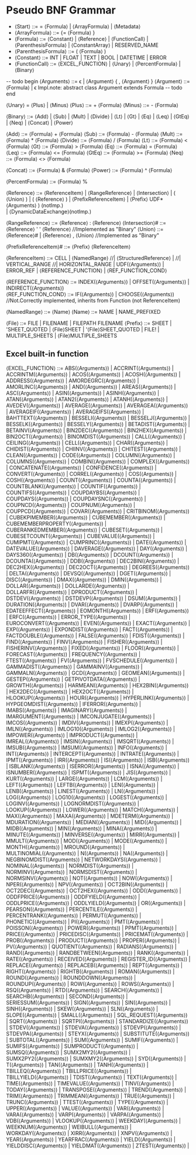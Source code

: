 # Pseudo BNF Grammar

* ⟨Start⟩ ::= = ⟨Formula⟩ | ⟨ArrayFormula⟩ | ⟨Metadata⟩ 
* ⟨ArrayFormula⟩ ::= {= ⟨Formula⟩ }
* ⟨Formula⟩ ::= ⟨Constant⟩ | ⟨Reference⟩ | ⟨FunctionCall⟩ | ⟨ParenthesisFormula⟩ | ⟨ConstantArray⟩ | RESERVED_NAME
* ⟨ParenthesisFormula⟩ ::= ( ⟨Formula⟩ )
* ⟨Constant⟩ ::= INT | FLOAT | TEXT | BOOL | DATETIME | ERROR  
* ⟨FunctionCall⟩ ::=  ⟨EXCEL_FUNCTION⟩ | ⟨Unary⟩ | ⟨PercentFormula⟩ | ⟨Binary⟩

-- todo begin
⟨Arguments⟩ ::= ϵ | ⟨Argument⟩ { , ⟨Argument⟩ }
⟨Argument⟩ ::= ⟨Formula⟩ | ϵ
Impl.note: abstract class Argument extends Formula
-- todo end

⟨Unary⟩ = ⟨Plus⟩  | ⟨Minus⟩ 
⟨Plus⟩  ::= + ⟨Formula⟩ 
⟨Minus⟩ ::= - ⟨Formula⟩ 

⟨Binary⟩    ::= ⟨Add⟩ | ⟨Sub⟩ | ⟨Mult⟩ | ⟨Divide⟩ | ⟨Lt⟩ | ⟨Gt⟩ | ⟨Eq⟩ | ⟨Leq⟩ | ⟨GtEq⟩ | ⟨Neq⟩ 
| ⟨Concat⟩
| ⟨Power⟩

⟨Add⟩      ::= ⟨Formula⟩ +  ⟨Formula⟩
⟨Sub⟩      ::= ⟨Formula⟩ -  ⟨Formula⟩
⟨Mult⟩     ::= ⟨Formula⟩ *  ⟨Formula⟩
⟨Divide⟩   ::= ⟨Formula⟩ /  ⟨Formula⟩
⟨Lt⟩       ::= ⟨Formula⟩ <  ⟨Formula⟩
⟨Gt⟩       ::= ⟨Formula⟩ >  ⟨Formula⟩
⟨Eq⟩       ::= ⟨Formula⟩ =  ⟨Formula⟩
⟨Leq⟩      ::= ⟨Formula⟩ <= ⟨Formula⟩
⟨GtEq⟩     ::= ⟨Formula⟩ >= ⟨Formula⟩
⟨Neq⟩      ::= ⟨Formula⟩ <> ⟨Formula⟩

⟨Concat⟩ ::= ⟨Formula⟩ & ⟨Formula⟩
⟨Power⟩ ::= ⟨Formula⟩ ^ ⟨Formula⟩

⟨PercentFormula⟩ ::= ⟨Formula⟩ %

⟨Reference⟩ ::= 
⟨ReferenceItem⟩
| ⟨RangeReference⟩
| ⟨Intersection⟩ 
| ( ⟨Union⟩ )
| ( ⟨Reference⟩ )
| ⟨PrefixReferenceItem⟩
| ⟨Prefix⟩ UDF* ⟨Arguments⟩ ) (notImp.)  
| ⟨DynamicDataExchange⟩(notImp.)

⟨RangeReference⟩ ::= ⟨Reference⟩ : ⟨Reference⟩ 
⟨Intersection⟩# ::= ⟨Reference⟩ ' ' ⟨Reference⟩       //Implemented as "Binary"
⟨Union⟩ ::= ⟨Reference⟩# | ⟨Reference⟩ , ⟨Union⟩     //Implemented as "Binary"

⟨PrefixReferenceItem⟩# ::= ⟨Prefix⟩ ⟨ReferenceItem⟩  

⟨ReferenceItem⟩ ::= CELL
| ⟨NamedRange⟩
//| ⟨StructuredReference⟩
| 
//| VERTICAL_RANGE
//| HORIZONTAL_RANGE
| UDF(⟨Arguments⟩) | ERROR_REF | ⟨REFERENCE_FUNCTION⟩ | ⟨REF_FUNCTION_COND⟩  
  
 ⟨REFERENCE_FUNCTION⟩ ::= INDEX(⟨Arguments⟩) | OFFSET(⟨Arguments⟩) | INDIRECT(⟨Arguments⟩)  
 ⟨REF_FUNCTION_COND⟩  ::= IF(⟨Arguments⟩) | CHOOSE(⟨Arguments⟩) //Not.Correctly implemented, inherits from Function (not ReferenceItem) 
 
⟨NamedRange⟩ ::= ⟨Name⟩
⟨Name⟩ ::= NAME | NAME_PREFIXED 
 
⟨File⟩   ::= FILE  | FILENAME | FILEPATH FILENAME 
⟨Prefix⟩ ::= SHEET | 'SHEET_QUOTED | ⟨File⟩SHEET | '⟨File⟩SHEET_QUOTED | FILE! | MULTIPLE_SHEETS | ⟨File⟩MULTIPLE_SHEETS

## Excel built-in function

⟨EXCEL_FUNCTION⟩ ::= 
    ABS(⟨Arguments⟩) | 
    ACCRINT(⟨Arguments⟩) | 
    ACCRINTM(⟨Arguments⟩) | 
    ACOS(⟨Arguments⟩)    | 
    ACOSH(⟨Arguments⟩) | 
    ADDRESS(⟨Arguments⟩) | 
    AMORDEGRC(⟨Arguments⟩) | 
    AMORLINC(⟨Arguments⟩) | 
    AND(⟨Arguments⟩) | 
    AREAS(⟨Arguments⟩) | 
    ASC(⟨Arguments⟩) | 
    ASIN(⟨Arguments⟩) | 
    ASINH(⟨Arguments⟩) | 
    ATAN(⟨Arguments⟩) | 
    ATAN2(⟨Arguments⟩) | 
    ATANH(⟨Arguments⟩) | 
    AVEDEV(⟨Arguments⟩) | 
    AVERAGE(⟨Arguments⟩) | 
    AVERAGEA(⟨Arguments⟩) | 
    AVERAGEIF(⟨Arguments⟩) | 
    AVERAGEIFS(⟨Arguments⟩) | 
    BAHTTEXT(⟨Arguments⟩) | 
    BESSELI(⟨Arguments⟩) | 
    BESSELJ(⟨Arguments⟩) | 
    BESSELK(⟨Arguments⟩) | 
    BESSELY(⟨Arguments⟩) | 
    BETADIST(⟨Arguments⟩) | 
    BETAINV(⟨Arguments⟩) | 
    BIN2DEC(⟨Arguments⟩) | 
    BIN2HEX(⟨Arguments⟩) | 
    BIN2OCT(⟨Arguments⟩) | 
    BINOMDIST(⟨Arguments⟩) | 
    CALL(⟨Arguments⟩) | 
    CEILING(⟨Arguments⟩) | 
    CELL(⟨Arguments⟩) | 
    CHAR(⟨Arguments⟩) | 
    CHIDIST(⟨Arguments⟩) | 
    CHIINV(⟨Arguments⟩) | 
    CHITEST(⟨Arguments⟩) | 
    CLEAN(⟨Arguments⟩) | 
    CODE(⟨Arguments⟩) | 
    COLUMN(⟨Arguments⟩) | 
    COLUMNS(⟨Arguments⟩) | 
    COMBIN(⟨Arguments⟩) | 
    COMPLEX(⟨Arguments⟩) | 
    CONCATENATE(⟨Arguments⟩) | 
    CONFIDENCE(⟨Arguments⟩) | 
    CONVERT(⟨Arguments⟩) | 
    CORREL(⟨Arguments⟩) | 
    COS(⟨Arguments⟩) | 
    COSH(⟨Arguments⟩) | 
    COUNT(⟨Arguments⟩) | 
    COUNTA(⟨Arguments⟩) | 
    COUNTBLANK(⟨Arguments⟩) | 
    COUNTIF(⟨Arguments⟩) | 
    COUNTIFS(⟨Arguments⟩) | 
    COUPDAYBS(⟨Arguments⟩) | 
    COUPDAYS(⟨Arguments⟩) | 
    COUPDAYSNC(⟨Arguments⟩) | 
    COUPNCD(⟨Arguments⟩) | 
    COUPNUM(⟨Arguments⟩) | 
    COUPPCD(⟨Arguments⟩) | 
    COVAR(⟨Arguments⟩) | 
    CRITBINOM(⟨Arguments⟩) | 
    CUBEKPIMEMBER(⟨Arguments⟩) | 
    CUBEMEMBER(⟨Arguments⟩) | 
    CUBEMEMBERPROPERTY(⟨Arguments⟩) | 
    CUBERANKEDMEMBER(⟨Arguments⟩) | 
    CUBESET(⟨Arguments⟩) | 
    CUBESETCOUNT(⟨Arguments⟩) | 
    CUBEVALUE(⟨Arguments⟩) | 
    CUMIPMT(⟨Arguments⟩) | 
    CUMPRINC(⟨Arguments⟩) | 
    DATE(⟨Arguments⟩) | 
    DATEVALUE(⟨Arguments⟩) | 
    DAVERAGE(⟨Arguments⟩) | 
    DAY(⟨Arguments⟩) | 
    DAYS360(⟨Arguments⟩) | 
    DB(⟨Arguments⟩) | 
    DCOUNT(⟨Arguments⟩) | 
    DCOUNTA(⟨Arguments⟩) | 
    DDB(⟨Arguments⟩) | 
    DEC2BIN(⟨Arguments⟩) | 
    DEC2HEX(⟨Arguments⟩) | 
    DEC2OCT(⟨Arguments⟩) | 
    DEGREES(⟨Arguments⟩) | 
    DELTA(⟨Arguments⟩) | 
    DEVSQ(⟨Arguments⟩) | 
    DGET(⟨Arguments⟩) | 
    DISC(⟨Arguments⟩) | 
    DMAX(⟨Arguments⟩) | 
    DMIN(⟨Arguments⟩) | 
    DOLLAR(⟨Arguments⟩) | 
    DOLLARDE(⟨Arguments⟩) | 
    DOLLARFR(⟨Arguments⟩) | 
    DPRODUCT(⟨Arguments⟩) | 
    DSTDEV(⟨Arguments⟩) | 
    DSTDEVP(⟨Arguments⟩) | 
    DSUM(⟨Arguments⟩) | 
    DURATION(⟨Arguments⟩) | 
    DVAR(⟨Arguments⟩) | 
    DVARP(⟨Arguments⟩) | 
    EDATEEFFECT(⟨Arguments⟩) | 
    EOMONTH(⟨Arguments⟩) | 
    ERF(⟨Arguments⟩) | 
    ERFC(⟨Arguments⟩) | 
    ERROR_TYPE(⟨Arguments⟩) | 
    EUROCONVERT(⟨Arguments⟩) | 
    EVEN(⟨Arguments⟩) | 
    EXACT(⟨Arguments⟩) | 
    EXP(⟨Arguments⟩) | 
    EXPONDIST(⟨Arguments⟩) | 
    FACT(⟨Arguments⟩) | 
    FACTDOUBLE(⟨Arguments⟩) | 
    FALSE(⟨Arguments⟩) | 
    FDIST(⟨Arguments⟩) | 
    FIND(⟨Arguments⟩) | 
    FINV(⟨Arguments⟩) | 
    FISHER(⟨Arguments⟩) | 
    FISHERINV(⟨Arguments⟩) | 
    FIXED(⟨Arguments⟩) | 
    FLOOR(⟨Arguments⟩) | 
    FORECAST(⟨Arguments⟩) | 
    FREQUENCY(⟨Arguments⟩) | 
    FTEST(⟨Arguments⟩) | 
    FV(⟨Arguments⟩) | 
    FVSCHEDULE(⟨Arguments⟩) | 
    GAMMADIST(⟨Arguments⟩) | 
    GAMMAINV(⟨Arguments⟩) | 
    GAMMALN(⟨Arguments⟩) | 
    GCD(⟨Arguments⟩) | 
    GEOMEAN(⟨Arguments⟩) | 
    GESTEP(⟨Arguments⟩) | 
    GETPIVOTDATA(⟨Arguments⟩) | 
    GROWTH(⟨Arguments⟩) | 
    HARMEAN(⟨Arguments⟩) | 
    HEX2BIN(⟨Arguments⟩) | 
    HEX2DEC(⟨Arguments⟩) | 
    HEX2OCT(⟨Arguments⟩) | 
    HLOOKUP(⟨Arguments⟩) | 
    HOUR(⟨Arguments⟩) | 
    HYPERLINK(⟨Arguments⟩) | 
    HYPGEOMDIST(⟨Arguments⟩) | 
    IFERROR(⟨Arguments⟩) | 
    IMABS(⟨Arguments⟩) | 
    IMAGINARY(⟨Arguments⟩) | 
    IMARGUMENT(⟨Arguments⟩) | 
    IMCONJUGATE(⟨Arguments⟩) | 
    IMCOS(⟨Arguments⟩) | 
    IMDIV(⟨Arguments⟩) | 
    IMEXP(⟨Arguments⟩) | 
    IMLN(⟨Arguments⟩) | 
    IMLOG10(⟨Arguments⟩) | 
    IMLOG2(⟨Arguments⟩) | 
    IMPOWER(⟨Arguments⟩) | 
    IMPRODUCT(⟨Arguments⟩) | 
    IMREAL(⟨Arguments⟩) | 
    IMSIN(⟨Arguments⟩) | 
    IMSQRT(⟨Arguments⟩) | 
    IMSUB(⟨Arguments⟩) | 
    IMSUM(⟨Arguments⟩) | 
    INFO(⟨Arguments⟩) | 
    INT(⟨Arguments⟩) | 
    INTERCEPT(⟨Arguments⟩) | 
    INTRATE(⟨Arguments⟩) | 
    IPMT(⟨Arguments⟩) | 
    IRR(⟨Arguments⟩) | 
    IS(⟨Arguments⟩) | 
    ISB(⟨Arguments⟩) | 
    ISBLANK(⟨Arguments⟩) | 
    ISERROR(⟨Arguments⟩) | 
    ISNA(⟨Arguments⟩) | 
    ISNUMBER(⟨Arguments⟩) | 
    ISPMT(⟨Arguments⟩) | 
    JIS(⟨Arguments⟩) | 
    KURT(⟨Arguments⟩) | 
    LARGE(⟨Arguments⟩) | 
    LCM(⟨Arguments⟩) |
    LEFT(⟨Arguments⟩) | 
    LEFTB(⟨Arguments⟩) | 
    LEN(⟨Arguments⟩) | 
    LENB(⟨Arguments⟩) | 
    LINEST(⟨Arguments⟩) | 
    LN(⟨Arguments⟩) | 
    LOG(⟨Arguments⟩) | 
    LOG10(⟨Arguments⟩) | 
    LOGEST(⟨Arguments⟩) | 
    LOGINV(⟨Arguments⟩) | 
    LOGNORMDIST(⟨Arguments⟩) | 
    LOOKUP(⟨Arguments⟩) | 
    LOWER(⟨Arguments⟩) | 
    MATCH(⟨Arguments⟩) | 
    MAX(⟨Arguments⟩) | 
    MAXA(⟨Arguments⟩) | 
    MDETERM(⟨Arguments⟩) | 
    MDURATION(⟨Arguments⟩) | 
    MEDIAN(⟨Arguments⟩) | 
    MID(⟨Arguments⟩) | 
    MIDB(⟨Arguments⟩) | 
    MIN(⟨Arguments⟩) | 
    MINA(⟨Arguments⟩) | 
    MINUTE(⟨Arguments⟩) | 
    MINVERSE(⟨Arguments⟩) | 
    MIRR(⟨Arguments⟩) | 
    MMULT(⟨Arguments⟩) | 
    MOD(⟨Arguments⟩) | 
    MODE(⟨Arguments⟩) | 
    MONTH(⟨Arguments⟩) | 
    MROUND(⟨Arguments⟩) | 
    MULTINOMIAL(⟨Arguments⟩) | 
    N(⟨Arguments⟩) | 
    NA(⟨Arguments⟩) | 
    NEGBINOMDIST(⟨Arguments⟩) | 
    NETWORKDAYS(⟨Arguments⟩) | 
    NOMINAL(⟨Arguments⟩) | 
    NORMDIST(⟨Arguments⟩) | 
    NORMINV(⟨Arguments⟩) | 
    NORMSDIST(⟨Arguments⟩) | 
    NORMSINV(⟨Arguments⟩) | 
    NOT(⟨Arguments⟩) | 
    NOW(⟨Arguments⟩) | 
    NPER(⟨Arguments⟩) | 
    NPV(⟨Arguments⟩) | 
    OCT2BIN(⟨Arguments⟩) | 
    OCT2DEC(⟨Arguments⟩) | 
    OCT2HEX(⟨Arguments⟩) | 
    ODD(⟨Arguments⟩) | 
    ODDFPRICE(⟨Arguments⟩) | 
    ODDFYIELD(⟨Arguments⟩) | 
    ODDLPRICE(⟨Arguments⟩) | 
    ODDLYIELD(⟨Arguments⟩) | 
    OR(⟨Arguments⟩) | 
    PEARSON(⟨Arguments⟩) | 
    PERCENTILE(⟨Arguments⟩) | 
    PERCENTRANK(⟨Arguments⟩) | 
    PERMUT(⟨Arguments⟩) | 
    PHONETIC(⟨Arguments⟩) | 
    PI(⟨Arguments⟩) | 
    PMT(⟨Arguments⟩) | 
    POISSON(⟨Arguments⟩) | 
    POWER(⟨Arguments⟩) | 
    PPMT(⟨Arguments⟩) | 
    PRICE(⟨Arguments⟩) | 
    PRICEDISC(⟨Arguments⟩) | 
    PRICEMAT(⟨Arguments⟩) | 
    PROB(⟨Arguments⟩) | 
    PRODUCT(⟨Arguments⟩) | 
    PROPER(⟨Arguments⟩) | 
    PV(⟨Arguments⟩) | 
    QUOTIENT(⟨Arguments⟩) | 
    RADIANS(⟨Arguments⟩) | 
    RAND(⟨Arguments⟩) | 
    RANDBETWEEN(⟨Arguments⟩) | 
    RANK(⟨Arguments⟩) | 
    RATE(⟨Arguments⟩) | 
    RECEIVED(⟨Arguments⟩) | 
    REGISTER_ID(⟨Arguments⟩) | 
    REPLACE(⟨Arguments⟩) | 
    REPLACEB(⟨Arguments⟩) | 
    REPT(⟨Arguments⟩) | 
    RIGHT(⟨Arguments⟩) | 
    RIGHTB(⟨Arguments⟩) | 
    ROMAN(⟨Arguments⟩) | 
    ROUND(⟨Arguments⟩) | 
    ROUNDDOWN(⟨Arguments⟩) | 
    ROUNDUP(⟨Arguments⟩) | 
    ROW(⟨Arguments⟩) | 
    ROWS(⟨Arguments⟩) | 
    RSQ(⟨Arguments⟩) | 
    RTD(⟨Arguments⟩) | 
    SEARCH(⟨Arguments⟩) | 
    SEARCHB(⟨Arguments⟩) | 
    SECOND(⟨Arguments⟩) | 
    SERIESSUM(⟨Arguments⟩) | 
    SIGN(⟨Arguments⟩) | 
    SIN(⟨Arguments⟩) | 
    SINH(⟨Arguments⟩) | 
    SKEW(⟨Arguments⟩) | 
    SLN(⟨Arguments⟩) | 
    SLOPE(⟨Arguments⟩) | 
    SMALL(⟨Arguments⟩) | 
    SQL_REQUEST(⟨Arguments⟩) | 
    SQRT(⟨Arguments⟩) | 
    SQRTPI(⟨Arguments⟩) | 
    STANDARDIZE(⟨Arguments⟩) | 
    STDEV(⟨Arguments⟩) | 
    STDEVA(⟨Arguments⟩) | 
    STDEVP(⟨Arguments⟩) | 
    STDEVPA(⟨Arguments⟩) | 
    STEYX(⟨Arguments⟩) | 
    SUBSTITUTE(⟨Arguments⟩) | 
    SUBTOTAL(⟨Arguments⟩) | 
    SUM(⟨Arguments⟩) | 
    SUMIF(⟨Arguments⟩) | 
    SUMIFS(⟨Arguments⟩) | 
    SUMPRODUCT(⟨Arguments⟩) | 
    SUMSQ(⟨Arguments⟩) | 
    SUMX2MY2(⟨Arguments⟩) | 
    SUMX2PY2(⟨Arguments⟩) | 
    SUMXMY2(⟨Arguments⟩) | 
    SYD(⟨Arguments⟩) | 
    T(⟨Arguments⟩) | 
    TAN(⟨Arguments⟩) | 
    TANH(⟨Arguments⟩) | 
    TBILLEQ(⟨Arguments⟩) | 
    TBILLPRICE(⟨Arguments⟩) | 
    TBILLYIELD(⟨Arguments⟩) | 
    TDIST(⟨Arguments⟩) |
    TEXT(⟨Arguments⟩) | 
    TIME(⟨Arguments⟩) | 
    TIMEVALUE(⟨Arguments⟩) | 
    TINV(⟨Arguments⟩) | 
    TODAY(⟨Arguments⟩) | 
    TRANSPOSE(⟨Arguments⟩) | 
    TREND(⟨Arguments⟩) | 
    TRIM(⟨Arguments⟩) | 
    TRIMMEAN(⟨Arguments⟩) | 
    TRUE(⟨Arguments⟩) | 
    TRUNC(⟨Arguments⟩) | 
    TTEST(⟨Arguments⟩) | 
    TYPE(⟨Arguments⟩) | 
    UPPER(⟨Arguments⟩) | 
    VALUE(⟨Arguments⟩) | 
    VAR(⟨Arguments⟩) | 
    VARA(⟨Arguments⟩) | 
    VARP(⟨Arguments⟩) | 
    VARPA(⟨Arguments⟩) | 
    VDB(⟨Arguments⟩) | 
    VLOOKUP(⟨Arguments⟩) | 
    WEEKDAY(⟨Arguments⟩) | 
    WEEKNUM(⟨Arguments⟩) | 
    WEIBULL(⟨Arguments⟩) | 
    WORKDAY(⟨Arguments⟩) | 
    XIRR(⟨Arguments⟩) | 
    XNPV(⟨Arguments⟩) | 
    YEAR(⟨Arguments⟩) | 
    YEARFRAC(⟨Arguments⟩) | 
    YIELD(⟨Arguments⟩) | 
    YIELDDISC(⟨Arguments⟩) | 
    YIELDMAT(⟨Arguments⟩) | 
    ZTEST(⟨Arguments⟩) | 



